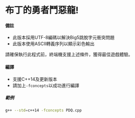 # 布丁的勇者鬥惡龍!

#### 備註
* 此版本採用UTF-8編碼以解決Big5跳脫字元衝突問題
* 此版本使用ASCII轉義序列以顯示彩色輸出

請確保執行此程式前，終端機支援上述條件，獲得最佳遊戲體驗。

#### 編譯
* 支援C++14及更新版本
* 請加上`-fconcepts`以成功進行編譯
##### 範例
```bash
g++ --std=c++14 -fconcepts PDQ.cpp
```
